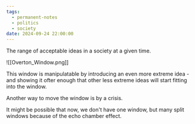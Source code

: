 ```yaml
---
tags:
  - permanent-notes
  - politics 
  - society 
date: 2024-09-24 22:00:00
---
```


The range of acceptable ideas in a society at a given time.

![[Overton_Window.png]]

This window is manipulatable by introducing an even more extreme idea - and showing it ofter enough that other less extreme ideas will start fitting into the window.

Another way to move the window is by a crisis.

It might be possible that now, we don't have one window, but many split windows because of the echo chamber effect.